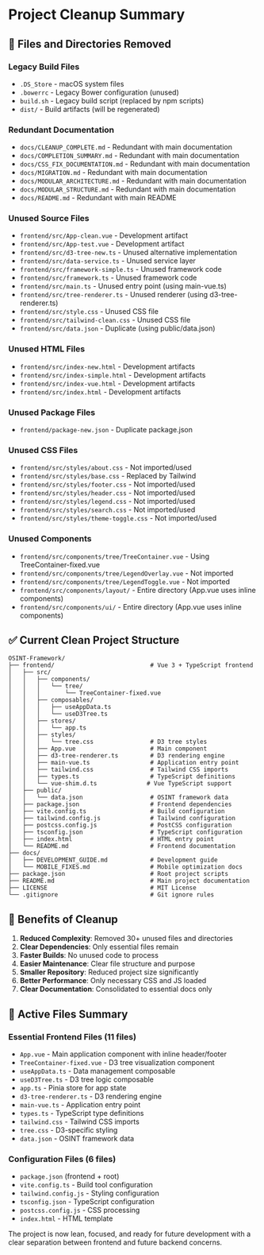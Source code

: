 # Project Cleanup Summary

## 🧹 Files and Directories Removed

### Legacy Build Files
- `.DS_Store` - macOS system files
- `.bowerrc` - Legacy Bower configuration (unused)
- `build.sh` - Legacy build script (replaced by npm scripts)
- `dist/` - Build artifacts (will be regenerated)

### Redundant Documentation
- `docs/CLEANUP_COMPLETE.md` - Redundant with main documentation
- `docs/COMPLETION_SUMMARY.md` - Redundant with main documentation  
- `docs/CSS_FIX_DOCUMENTATION.md` - Redundant with main documentation
- `docs/MIGRATION.md` - Redundant with main documentation
- `docs/MODULAR_ARCHITECTURE.md` - Redundant with main documentation
- `docs/MODULAR_STRUCTURE.md` - Redundant with main documentation
- `docs/README.md` - Redundant with main README

### Unused Source Files
- `frontend/src/App-clean.vue` - Development artifact
- `frontend/src/App-test.vue` - Development artifact
- `frontend/src/d3-tree-new.ts` - Unused alternative implementation
- `frontend/src/data-service.ts` - Unused service layer
- `frontend/src/framework-simple.ts` - Unused framework code
- `frontend/src/framework.ts` - Unused framework code
- `frontend/src/main.ts` - Unused entry point (using main-vue.ts)
- `frontend/src/tree-renderer.ts` - Unused renderer (using d3-tree-renderer.ts)
- `frontend/src/style.css` - Unused CSS file
- `frontend/src/tailwind-clean.css` - Unused CSS file
- `frontend/src/data.json` - Duplicate (using public/data.json)

### Unused HTML Files
- `frontend/src/index-new.html` - Development artifacts
- `frontend/src/index-simple.html` - Development artifacts
- `frontend/src/index-vue.html` - Development artifacts
- `frontend/src/index.html` - Development artifacts

### Unused Package Files
- `frontend/package-new.json` - Duplicate package.json

### Unused CSS Files
- `frontend/src/styles/about.css` - Not imported/used
- `frontend/src/styles/base.css` - Replaced by Tailwind
- `frontend/src/styles/footer.css` - Not imported/used
- `frontend/src/styles/header.css` - Not imported/used
- `frontend/src/styles/legend.css` - Not imported/used
- `frontend/src/styles/search.css` - Not imported/used
- `frontend/src/styles/theme-toggle.css` - Not imported/used

### Unused Components
- `frontend/src/components/tree/TreeContainer.vue` - Using TreeContainer-fixed.vue
- `frontend/src/components/tree/LegendOverlay.vue` - Not imported
- `frontend/src/components/tree/LegendToggle.vue` - Not imported
- `frontend/src/components/layout/` - Entire directory (App.vue uses inline components)
- `frontend/src/components/ui/` - Entire directory (App.vue uses inline components)

## ✅ Current Clean Project Structure

```
OSINT-Framework/
├── frontend/                           # Vue 3 + TypeScript frontend
│   ├── src/
│   │   ├── components/
│   │   │   └── tree/
│   │   │       └── TreeContainer-fixed.vue
│   │   ├── composables/
│   │   │   ├── useAppData.ts
│   │   │   └── useD3Tree.ts
│   │   ├── stores/
│   │   │   └── app.ts
│   │   ├── styles/
│   │   │   └── tree.css                # D3 tree styles
│   │   ├── App.vue                     # Main component
│   │   ├── d3-tree-renderer.ts         # D3 rendering engine
│   │   ├── main-vue.ts                 # Application entry point
│   │   ├── tailwind.css                # Tailwind CSS imports
│   │   ├── types.ts                    # TypeScript definitions
│   │   └── vue-shim.d.ts              # Vue TypeScript support
│   ├── public/
│   │   └── data.json                   # OSINT framework data
│   ├── package.json                    # Frontend dependencies
│   ├── vite.config.ts                  # Build configuration
│   ├── tailwind.config.js              # Tailwind configuration
│   ├── postcss.config.js               # PostCSS configuration
│   ├── tsconfig.json                   # TypeScript configuration
│   ├── index.html                      # HTML entry point
│   └── README.md                       # Frontend documentation
├── docs/
│   ├── DEVELOPMENT_GUIDE.md            # Development guide
│   └── MOBILE_FIXES.md                 # Mobile optimization docs
├── package.json                        # Root project scripts
├── README.md                           # Main project documentation
├── LICENSE                             # MIT License
└── .gitignore                          # Git ignore rules
```

## 🎯 Benefits of Cleanup

1. **Reduced Complexity**: Removed 30+ unused files and directories
2. **Clear Dependencies**: Only essential files remain
3. **Faster Builds**: No unused code to process
4. **Easier Maintenance**: Clear file structure and purpose
5. **Smaller Repository**: Reduced project size significantly
6. **Better Performance**: Only necessary CSS and JS loaded
7. **Clear Documentation**: Consolidated to essential docs only

## 🔧 Active Files Summary

### Essential Frontend Files (11 files)
- `App.vue` - Main application component with inline header/footer
- `TreeContainer-fixed.vue` - D3 tree visualization component
- `useAppData.ts` - Data management composable
- `useD3Tree.ts` - D3 tree logic composable  
- `app.ts` - Pinia store for app state
- `d3-tree-renderer.ts` - D3 rendering engine
- `main-vue.ts` - Application entry point
- `types.ts` - TypeScript type definitions
- `tailwind.css` - Tailwind CSS imports
- `tree.css` - D3-specific styling
- `data.json` - OSINT framework data

### Configuration Files (6 files)
- `package.json` (frontend + root)
- `vite.config.ts` - Build tool configuration
- `tailwind.config.js` - Styling configuration
- `tsconfig.json` - TypeScript configuration
- `postcss.config.js` - CSS processing
- `index.html` - HTML template

The project is now lean, focused, and ready for future development with a clear separation between frontend and future backend concerns.
